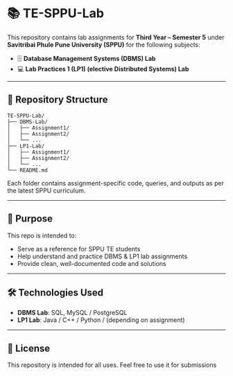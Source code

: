 # 📚 TE-SPPU-Lab

This repository contains lab assignments for **Third Year – Semester 5** under **Savitribai Phule Pune University (SPPU)** for the following subjects:

* 🗄️ **Database Management Systems (DBMS) Lab**
* 💻 **Lab Practices 1 (LP1) (elective Distributed Systems) Lab**

---

## 📁 Repository Structure

```
TE-SPPU-Lab/
├── DBMS-Lab/
│   ├── Assignment1/
│   ├── Assignment2/
│   └── ...
├── LP1-Lab/
│   ├── Assignment1/
│   ├── Assignment2/
│   └── ...
└── README.md
```

Each folder contains assignment-specific code, queries, and outputs as per the latest SPPU curriculum.

---

## 🎯 Purpose

This repo is intended to:

* Serve as a reference for SPPU TE students
* Help understand and practice DBMS & LP1 lab assignments
* Provide clean, well-documented code and solutions

---

## 🛠️ Technologies Used

* **DBMS Lab**: SQL, MySQL / PostgreSQL
* **LP1 Lab**: Java / C++ / Python / (depending on assignment)

---

## 📝 License

This repository is intended for all uses.
Feel free to use it for submissions
